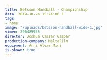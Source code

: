 ```yaml
---
title: Betsson Handball - Championship
date: 2019-10-24 15:24:00 Z
tags:
- home
image: "/uploads/betsson-handball-wide-1.jpg"
vimeo: 396489955
director: Joshua Cassar Gaspar
production-company: MaltaFilm
equipment: Arri Alexa Mini
is-shown: true
---
```



